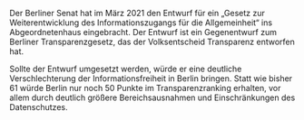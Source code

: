 Der Berliner Senat hat im März 2021 den Entwurf für ein 
„Gesetz zur Weiterentwicklung des Informationszugangs für die Allgemeinheit“ 
ins Abgeordnetenhaus eingebracht. Der Entwurf ist ein Gegenentwurf zum
Berliner Transparenzgesetz, das der Volksentscheid Transparenz entworfen hat.

Sollte der Entwurf umgesetzt werden, würde er eine deutliche Verschlechterung der 
Informationsfreiheit in Berlin bringen. Statt wie bisher 61 würde Berlin nur noch 50
Punkte im Transparenzranking erhalten, vor allem durch deutlich größere Bereichsausnahmen
und Einschränkungen des Datenschutzes.
